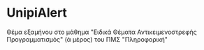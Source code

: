 UnipiAlert
==========

Θέμα εξαμήνου στο μάθημα "Ειδικά Θέματα Αντικειμενοστρεφής Προγραμματισμός" (ά μέρος) του ΠΜΣ "Πληροφορική"
